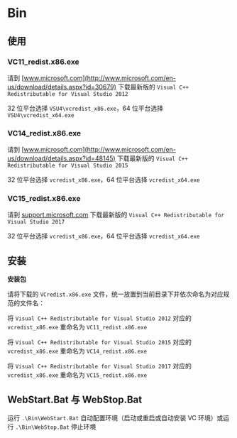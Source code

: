 # Bin

## 使用

### VC11_redist.x86.exe

请到 [www.microsoft.com](http://www.microsoft.com/en-us/download/details.aspx?id=30679) 下载最新版的 `Visual C++ Redistributable for Visual Studio 2012`

32 位平台选择 `VSU4\vcredist_x86.exe`，64 位平台选择 `VSU4\vcredist_x64.exe`

### VC14_redist.x86.exe

请到 [www.microsoft.com](http://www.microsoft.com/en-us/download/details.aspx?id=48145) 下载最新版的 `Visual C++ Redistributable for Visual Studio 2015`

32 位平台选择 `vcredist_x86.exe`，64 位平台选择 `vcredist_x64.exe`

### VC15_redist.x86.exe

请到 [support.microsoft.com](https://support.microsoft.com/en-us/help/2977003/the-latest-supported-visual-c-downloads) 下载最新版的 `Visual C++ Redistributable for Visual Studio 2017`

32 位平台选择 `vcredist_x86.exe`，64 位平台选择 `vcredist_x64.exe`

## 安装

**安装包**

请将下载的 `VCredist.x86.exe` 文件，统一放置到当前目录下并依次命名为对应规范的文件名：

将 `Visual C++ Redistributable for Visual Studio 2012` 对应的 `vcredist_x86.exe` 重命名为 `VC11_redist.x86.exe`

将 `Visual C++ Redistributable for Visual Studio 2015` 对应的 `vcredist_x86.exe` 重命名为 `VC14_redist.x86.exe`

将 `Visual C++ Redistributable for Visual Studio 2017` 对应的 `vcredist_x86.exe` 重命名为 `VC15_redist.x86.exe`

## WebStart.Bat 与 WebStop.Bat

运行 `.\Bin\WebStart.Bat` 自动配置环境（启动或重启或自动安装 VC 环境）或运行 `.\Bin\WebStop.Bat` 停止环境
